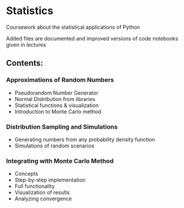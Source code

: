 # Statistics
Coursework about the statistical applications of Python

Added files are documented and improved versions of code notebooks given in lectures

## Contents:
### Approximations of Random Numbers
- Pseudorandom Number Generator
- Normal Distribution from libraries
- Statistical functions & visualization
- Introduction to Monte Carlo method
### Distribution Sampling and Simulations
- Generating numbers from any probability density function
- Simulations of random scenarios
### Integrating with Monte Carlo Method
- Concepts
- Step-by-step implementation
- Full functionality
- Visualization of results
- Analyzing convergence
